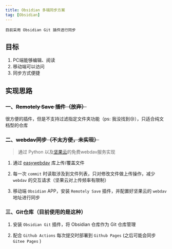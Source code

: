 ```yaml
---
title: Obsidian 多端同步方案
tag: [Obsidian]
---
```


```
目前采用 Obsidian Git 插件进行同步
```

## 目标

1. PC端能够编辑、阅读
2. 移动端可以访问
3. 同步方式便捷

## 实现思路

### 一、~~Remotely Save 插件（放弃）~~

很方便的插件，但是不支持过滤指定文件夹功能（ps: 我没找到😢），只适合纯文档型的仓库

### 二、~~webdav同步（不太方便，未实现）~~

> 通过 Python 以及[坚果云](https://www.jianguoyun.com)的免费webdav服务实现

1. 通过  [easywebdav](%3Chttps://gitee.com/mirrors/easywebdav%3E)  库上传/覆盖文件

2. 每一次 `commit` 时读取涉及到文件列表，只对修改文件做上传操作，减少 `webdav` 的交互请求（坚果云对上传频率有限制）

3. 移动端 `Obsidian` APP，安装 `Remotely Save` 插件，并配置好坚果云的 `webdav` 地址进行同步

### 三、Git仓库（目前使用的是这种）

1. 安装 `Obsidian Git` 插件，将 Obsidian 仓库作为 Git 仓库管理

2. 配合 `Github Actions` 每次提交时部署到 `Github Pages` (之后可能会同步 `Gitee Pages` )
